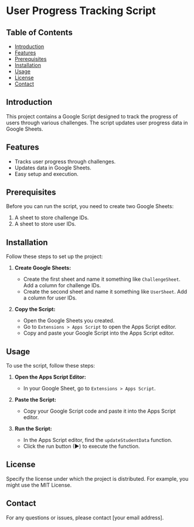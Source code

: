 # User Progress Tracking Script

## Table of Contents
- [Introduction](#introduction)
- [Features](#features)
- [Prerequisites](#prerequisites)
- [Installation](#installation)
- [Usage](#usage)
- [License](#license)
- [Contact](#contact)

## Introduction
This project contains a Google Script designed to track the progress of users through various challenges. The script updates user progress data in Google Sheets.

## Features
- Tracks user progress through challenges.
- Updates data in Google Sheets.
- Easy setup and execution.

## Prerequisites
Before you can run the script, you need to create two Google Sheets:
1. A sheet to store challenge IDs.
2. A sheet to store user IDs.

## Installation
Follow these steps to set up the project:

1. **Create Google Sheets:**
    - Create the first sheet and name it something like `ChallengeSheet`. Add a column for challenge IDs.
    - Create the second sheet and name it something like `UserSheet`. Add a column for user IDs.

2. **Copy the Script:**
    - Open the Google Sheets you created.
    - Go to `Extensions > Apps Script` to open the Apps Script editor.
    - Copy and paste your Google Script into the Apps Script editor.

## Usage
To use the script, follow these steps:

1. **Open the Apps Script Editor:**
    - In your Google Sheet, go to `Extensions > Apps Script`.

2. **Paste the Script:**
    - Copy your Google Script code and paste it into the Apps Script editor.

3. **Run the Script:**
    - In the Apps Script editor, find the `updateStudentData` function.
    - Click the run button (►) to execute the function.

## License
Specify the license under which the project is distributed. For example, you might use the MIT License.

## Contact
For any questions or issues, please contact [your email address].
